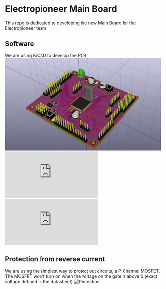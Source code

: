 # Electropioneer Main Board 
This repo is dedicated to developing the new Main Board for the Electropioneer team
## Software
We are using KiCAD to develop the PCB
![3D image](https://github.com/Elektropioneer/MainBoardV2/blob/master/Pics/3d.png)
![PCB PDF](https://github.com/Elektropioneer/MainBoardV2/blob/master/PDF/mainboard_pcb.pdf)
![SCHEMATIC PDF](https://github.com/Elektropioneer/MainBoardV2/blob/master/PDF/mainboard.pdf)

## Protection from reverse current
We are using the simplest way to protect out circuits, a P-Channel MOSFET.
The MOSFET won't turn on when the voltage on the gate is above 0 (exact voltage defined in the datasheet)
![Protection](https://github.com/Elektropioneer/MainBoardV2/blob/master/Pics/protection_mosfet.png)
